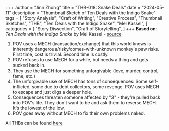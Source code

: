 +++
author = "Jinn Zhong"
title = "THB-018: Snake Deals"
date = "2024-05-11"
description = "Thumbnail Sketch of Ten Deals with the Indigo Snake"
tags = [
    "Story Analysis",
    "Craft of Writing",
    "Creative Process",
    "Thumbnail Sketches",
    "THB",
    "Ten Deals with the Indigo Snake",
    "Mel Kassel",
]
categories = [
    "Story Dissection",
    "Craft of Storytelling",
]
+++
**Based on**: _Ten Deals with the Indigo Snake_ by Mel Kassel - [source](http://lightspeedmagazine.com/fiction/ten-deals-with-the-indigo-snake/)

1. POV uses a MECH (transaction/exchange) that this world knows is inherently dangerous/risky/comes-with-unknown monkey's paw risks. First time, cost is trivial. Second time is costly.
2. POV refuses to use MECH for a while, but needs a thing and gets sucked back in.
3. They use the MECH for something unforgivable (love, murder, control, fame, etc.)
4. The unforgivable use of MECH has tons of consequences: Some self-inflicted, some due to debt collectors, some revenge. POV uses MECH to escape and just digs a deeper hole.
5. Consequences threaten someone affected by "3" - they're pulled back into POV's life. They don't want to be and ask them to reverse MECH. It's the lowest of the low.
6. POV goes away without MECH to fix their own problems naked.

All THBs can be found [here](https://journal.jinnzhong.com/tags/thb/)
